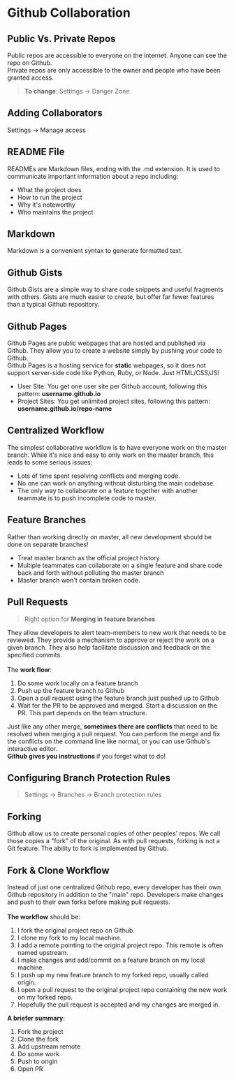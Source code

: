 # Github Collaboration

## Public Vs. Private Repos
Public repos are accessible to everyone on the internet. Anyone can see the repo on Github.<br>
Private repos are only accessible to the owner and people who have been granted access.<br>
> **To change**: Settings -> Danger Zone

## Adding Collaborators
Settings -> Manage access

## README File
READMEs are Markdown files, ending with the .md extension.
It is used to communicate important information about a repo including:
+ What the project does
+ How to run the project
+ Why it's noteworthy
+ Who maintains the project

## Markdown
Markdown is a convenient syntax to generate formatted text.

## Github Gists
Github Gists are a simple way to share code snippets and useful fragments with others. Gists are much easier to create, but offer far fewer features than a typical Github repository.

## Github Pages
Github Pages are public webpages that are hosted and published via Github. They allow you to create a website simply by pushing your code to Github.<br>
Github Pages is a hosting service for **static** webpages, so it does not support server-side code like Python, Ruby, or Node. Just HTML/CSS/JS!
- User Site: You get one user site per Github account, following this pattern: **username.github.io**
- Project Sites: You get unlimited project sites, following this pattern: **username.github.io/repo-name**

## Centralized Workflow
The simplest collaborative workflow is to have everyone work on the master branch. While it's nice and easy to only work on the master branch, this leads to some serious issues:
- Lots of time spent resolving conflicts and merging code.
- No one can work on anything without disturbing the main codebase.
- The only way to collaborate on a feature together with another teammate is to push incomplete code to master.

## Feature Branches
Rather than working directly on master, all new development should be done on separate branches!
- Treat master branch as the official project history
- Multiple teammates can collaborate on a single feature and share code back and forth without polluting the master branch
- Master branch won't contain broken code.

## Pull Requests
> Right option for **Merging in feature branches**

They allow developers to alert team-members to new work that needs to be reviewed. They provide a mechanism to approve or reject the work on a given branch. They also help facilitate discussion and feedback on the specified commits.<br>
<br>
The **work flow**:
1. Do some work locally on a feature branch
2. Push up the feature branch to Github
3. Open a pull request using the feature branch just pushed up to Github
4. Wait for the PR to be approved and merged. Start a discussion on the PR. This part depends on the team structure.

Just like any other merge, **sometimes there are conflicts** that need to be resolved when merging a pull request. You can perform the merge and fix the conflicts on the command line like normal, or you can use Github's interactive editor. <br>
**Github gives you instructions** if you forget what to do!

## Configuring Branch Protection Rules
> Settings -> Branches -> Branch protection rules

## Forking
Github allow us to create personal copies of other peoples' repos. We call those copies a "fork" of the original. As with pull requests, forking is not a Git feature. The ability to fork is implemented by Github.<br>

## Fork & Clone Workflow
Instead of just one centralized Github repo, every developer has their own Github repository in addition to the "main" repo. Developers make changes and push to their own forks before making pull requests.<br>
<br>
**The workflow** should be:
1. I fork the original project repo on Github.
2. I clone my fork to my local machine.
3. I add a remote pointing to the original project repo. This remote is often named upstream.
4. I make changes and add/commit on a feature branch on my local machine.
5. I push up my new feature branch to my forked repo, usually called origin.
6. I open a pull request to the original project repo containing the new work on my forked repo.
7. Hopefully the pull request is accepted and my changes are merged in.

**A briefer summary**:
1. Fork the project
2. Clone the fork
3. Add upstream remote
4. Do some work
5. Push to origin
6. Open PR

